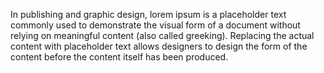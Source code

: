 In publishing and graphic design, lorem ipsum is a placeholder text commonly used to demonstrate 
the visual form of a document without relying on meaningful content (also called greeking). 
Replacing the actual content with placeholder text allows designers to design the form of the content 
before the content itself has been produced.
